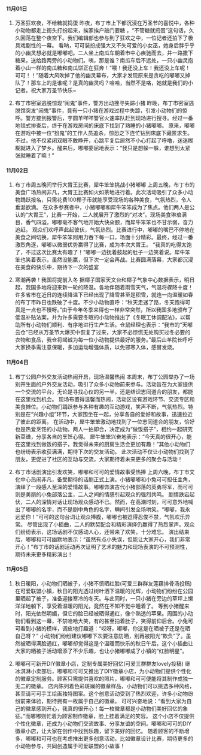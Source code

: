 #### 11月01日
1. 万圣狂欢夜，不给糖就捣蛋
昨夜，布丁市上下都沉浸在万圣节的喜悦中，各种小动物都走上街头打扮起来，挨家挨户敲门要糖 ，“不管糖就捣蛋”这句话，久久回荡在整个夜空下。我们编辑部也参与到了狂欢之中，一位记者还拍下了极具戏剧性的一幕。
看呐，可可装扮成强大又不失可爱的小女巫，她身后胖乎乎的小幽灵想必就是嘟嘟吧。二人坐上南瓜车朝着市中心疾驰而去，并一路撒下糖果，送给路两旁的小动物们。咦，那是谁？南瓜车后不远处，一只小幽灵抱着小山一样的南瓜糖和南瓜饼正在狂奔！“喂！我还没上车！我还没上车呢！可可！！”随着大风吹掉了他的幽灵幕布，大家才发现原来是贪吃的嘟嘟又掉队了！那车上的是谁呢？是真的幽灵吗？哈哈，当然不是咯，她就是我们的小记者。祝大家万圣节快乐~
	
2. 布丁市密室逃脱惊现“闹鬼”事件，警方出动搜寻失踪小猪
昨晚，布丁市密室逃脱馆突发“闹鬼”事件，竟有一只小猪在游戏过程中失踪，引发小动物们的惊呼。警方接到报警后，芋圆羊咩咩警官火速率队赶到现场进行搜寻。经过一番地毯式排查后，终于在游戏房间的床底下找到了熟睡的小猪嘟嘟。
原来，嘟嘟在游戏中被一位“扮鬼”的工作人员追杀，惊恐之下连忙钻到床底下藏匿求生。不过，他不仅紧闭双眼不敢睁开，心跳平复后居然不小心打起了呼噜，迷迷糊糊就进入了梦乡。醒来后，嘟嘟委屈地表示：“我只是想躲一躲，谁想到太紧张就睡着了嘛！”

#### 11月02日
1. 布丁市周五晚间举行大胃王比赛，犀牛笨笨挑战小猪嘟嘟
上周五晚，布丁市的美食广场热闹非凡，大胃王比赛如火如荼地进行着。此次活动吸引了众多小动物踊跃报名，只需花费100椰子币就能享受现场的各种美食，气氛热烈，令人垂涎欲滴。
在众多参赛者中，小猪嘟嘟和犀牛笨笨成为了焦点。他们两人是公认的“大胃王”，比赛一开始，二人就展开了激烈的“对决”。现场美食琳琅满目，香气四溢，嘟嘟毫不客气地开始大快朵颐，而犀牛笨笨也不甘示弱，奋力追赶。
观众们欢呼声此起彼伏，气氛热烈。比赛进行中，嘟嘟的嘴巴不停地在美食之间切换，犀牛笨笨则用力吞下每一口，场面十分精彩。最终，经过一番激烈角逐，嘟嘟以微弱优势赢得了比赛，成为本次大胃王。
“我真的吃得太饱了，不过这次比赛太有趣了！”嘟嘟一边抚着鼓起的肚子一边笑着说。犀牛笨笨也笑着表示，虽然没能赢，但下次一定会再战。比赛圆满落幕，大家都沉浸在美食的快乐中，期待下一次的盛宴
	
2. 寒潮再袭！我国将提前入冬
据椰子国家天文台和椰子气象中心数据表示，明日起，我国多地将迎来新一轮的降温。各地伴随着雨雪天气，气温将骤降十度！许多省市在近日的连续降温下已经出现了降雪甚至是积雪，就连一向温暖如春的布丁市昨日也跌破了十度。不少小动物直呼：“秋天走迷了路，冬天跑得可真是一点也不慢呀。”由于今年冬季来得也一样非常突然，所以我国多地颁布了低温补贴法案，并为许多需要冬眠的小动物推出了《冬眠工休调配法》，以帮助所有小动物们顺利、有序地进行生产生活。仓鼠经理也表示：“我市的“天嘟云仓”已经从万圣节大爆买中恢复了过来，大家不必惊慌无处购买过冬必要的衣物和食品，我仓将竭诚为每一位小动物提供最好的服务。”最后山羊院长呼吁大家换季需注意保暖，多加运动增强体质，以免邪寒入体，感冒发烧。

#### 11月04日
1. 布丁公园户外交友活动热闹开启，现场温馨热闹
本周末，布丁公园举办了一场别开生面的户外交友活动，吸引了众多小动物前来参与。活动旨在为大家提供一个交流的平台，无论是寻找心仪的另一半，还是结识志同道合的朋友，都能在这里找到机会。
现场布置得温馨而热闹，活动区设有游戏环节、交流专区和美食摊位。小动物们踊跃参与各种有趣的互动游戏，笑声不断，气氛热烈。特别是在“兴趣小组”环节，大家围坐在一起，分享各自的爱好和故事，迅速拉近了彼此的距离。
在活动中，犀牛笨笨激动地找到了一位志同道合的朋友，恰好也是热爱烹饪的小动物。两人一拍即合，决定成为“做饭搭子”，相约一起研究新菜谱，分享各自的烹饪心得。
犀牛笨笨兴奋地表示：“今天真的很开心，能在这里找到做饭的搭子，我觉得未来的厨房生活会更加有趣！”其他小动物们也纷纷表示收获满满，期待下次的交友活动。
此次活动不仅让小动物们找到了朋友，更促进了社区的互动与交流，大家期待着未来更多的聚会与活动！
	
2. 布丁市话剧演出引发欢笑，嘟嘟和可可的爱情故事受热捧
上周六晚，布丁市文化中心热闹非凡，备受期待的话剧正式上演。小猪嘟嘟和小兔可可担任主角，演绎了一段感人至深的爱情故事。嘟嘟饰演古代小猪部落的英勇将军，而可可则是美丽的小兔部落公主，二人之间的情感引起观众的强烈共鸣。
剧情跌宕起伏，二人的深情对话让现场观众感动不已。然而，在高潮时刻，可可意外地喊出了嘟嘟的名字，而不是剧中角色的名字，瞬间引发全场哄笑。“嘟嘟，我永远爱你！”可可的这句台词让观众捧腹，嘟嘟也被逗得忍俊不禁，气氛欢乐异常。
尽管出现了小插曲，二人的默契配合和精彩演绎仍赢得了热烈掌声。观众们纷纷表示，这场话剧不仅感动人心，还带来了欢笑，十分难忘。
演出结束后，嘟嘟和可可幽默地表示：“虽然有点小失误，但能让大家开心，我们非常开心！”布丁市的话剧活动再次证明了艺术的魅力和现场表演的不可预测性，期待未来更多精彩演出！

#### 11月05日
1. 秋日暖阳，小动物们晒被子，小猪不慎晒红脸(可爱三群群友莲藕排骨汤投稿)
在可爱联盟小镇，秋日的阳光透过树叶洒下温暖的光辉，小动物们纷纷在公园里晒起了被子，准备迎接寒冷的冬天。与此同时，一只小猪在旁边的草坪上懒洋洋地躺下，享受着温暖的阳光，竟然在不知不觉中睡着了。
等到小猪醒来时，阳光依然明媚，但它的脸已经被晒得通红，像个熟透的苹果。周围的小动物们看到这一幕，不禁哈哈大笑，有的甚至拍着肚子，笑得前仰后合。小兔可可看到小猪的模样，调皮地打趣道：“哎呀，嘟嘟，你这是在晒被子还是在晒自己呀？”
小动物们纷纷建议嘟嘟下次要注意防晒，别再被阳光“欺负”了。虽然被晒得满脸通红，嘟嘟却觉得这是个温暖而快乐的秋日午后。这个小插曲让大家的晒被子活动增添了不少乐趣，也让小猪嘟嘟成了小镇的“红脸明星”。

2. 嘟嘟可可新开DIY徽章小店，定制专属美好回忆(可爱三群群友lovely投稿)
继冰淇淋小卖部后，嘟嘟和可可又推出了DIY徽章小店，为小动物们提供个性化的徽章定制服务。顾客只需提供喜欢的照片，嘟嘟和可可便能将其制作成独一无二的徽章。
店内陈列着色彩斑斓的徽章样品，小动物们可以挑选多种风格，甚至请可可手工绘画独特图案。这个创意活动受到了热烈欢迎，许多小动物纷纷前来体验，期待拥有一枚属于自己的徽章。
可可兴奋地说：“看到大家为自己的徽章感到开心，我真的很开心！每一枚徽章都是小动物们美好回忆的象征。”而嘟嘟则忙着为顾客制作徽章，脸上挂着满足的笑容。
这个小店不仅提供个性化徽章，还成为小动物们交流故事、分享友谊的空间。嘟嘟和可可的DIY徽章小店，让大家在创作中找到乐趣，留下美好的回忆。
随着顾客的不断增多，嘟嘟和可可也在考虑推出更多创意活动，比如徽章设计比赛，期待更多的小动物参与，共同创造属于可爱联盟的小故事！